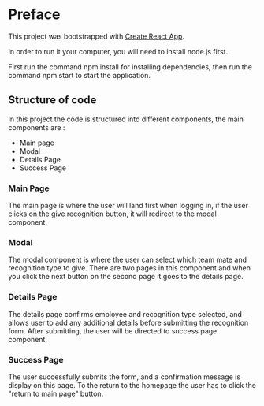# Preface

This project was bootstrapped with [Create React App](https://github.com/facebook/create-react-app).

In order to run it your computer, you will need to install node.js first.

First run the command npm install for installing dependencies, then run the command npm start to start the application.

## Structure of code

In this project the code is structured into different components, the main components are :
- Main page
- Modal
- Details Page
- Success Page


### Main Page

The main page is where the user will land first when logging in, if the user clicks on the give recognition button, it will redirect to the modal component.


### Modal

The modal component is where the user can select which team mate and recognition type to give. There are two pages in this component and when you click the next button on the second page it goes to the details page.

### Details Page

The details page confirms employee and recognition type selected, and allows user to add any additional details before submitting the recognition form. After submitting, the user will be directed to success page component.


### Success Page

The user successfully submits the form, and a confirmation message is display on this page. To the return to the homepage the user has to click the "return to main page" button.
